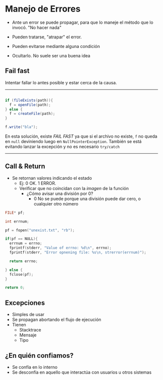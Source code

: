 # Manejo de Errores

- Ante un error se puede propagar, para que lo maneje el método que lo invocó.
"No hacer nada"

- Pueden tratarse, "atrapar" el error.

- Pueden evitarse mediante alguna condición

- Ocultarlo. No suele ser una buena idea


## Fail fast

Intentar fallar lo antes posible y estar cerca de la causa.

----

```java

if (fileExists(path)){
  f = openFile(path);
} else {
  f = createFile(path);
}

f.write("bla");

```

En esta solución, existe *FAIL FAST* ya que si el archivo no existe, `f` no queda en `null` deviniendo luego en `NullPointerException`.
También se está evitando lanzar la excepción y no es necesario `try/catch`

---

## Call & Return


- Se retornan valores indicando el estado
  - Ej: 0 OK. 1 ERROR.
  - Verificar que no coincidan con la *imagen* de la función
    - ¿Cómo avisar una división por 0?
      - 0 No se puede porque una división puede dar cero, o cualquier otro número

```c
FILE* pf;

int errnum;

pf = fopen("unexist.txt", "rb");

if(pf == NULL){
  errnum = errno;
  fprintf(stderr, "Value of errno: %d\n", errno);
  fprintf(stderr, "Error opnening file: %s\n, strerror(errnum)");

  return errno;

} else {
  fclose(pf);
}

return 0;
```

## Excepciones

- Simples de usar
- Se propagan abortando el flujo de ejecución
- Tienen
  - Stacktrace
  - Mensaje
  - Tipo


## ¿En quién confiamos?

- Se confía en lo interno
- Se desconfía en aquello que interactúa con usuarios u otros sistemas





